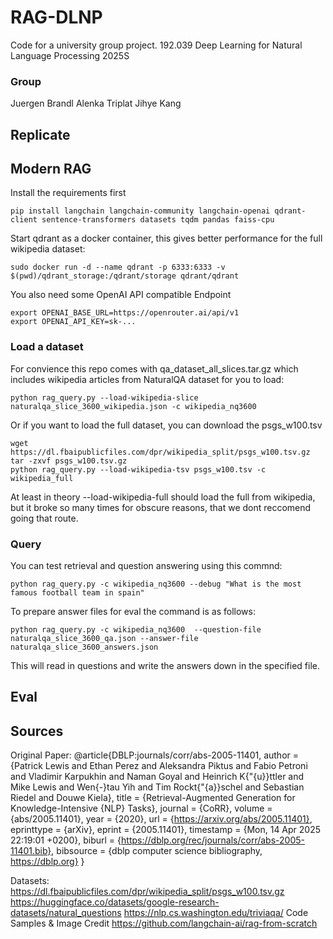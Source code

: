 # RAG-DLNP

Code for a university group project.
192.039 Deep Learning for Natural Language Processing
2025S

### Group

Juergen Brandl 
Alenka Triplat 
Jihye Kang 


## Replicate

## Modern RAG

Install the requirements first

    pip install langchain langchain-community langchain-openai qdrant-client sentence-transformers datasets tqdm pandas faiss-cpu

Start qdrant as a docker container, this gives better performance for the full wikipedia dataset:

    sudo docker run -d --name qdrant -p 6333:6333 -v $(pwd)/qdrant_storage:/qdrant/storage qdrant/qdrant

You also need some OpenAI API compatible Endpoint

    export OPENAI_BASE_URL=https://openrouter.ai/api/v1
    export OPENAI_API_KEY=sk-...

### Load a dataset

For convience this repo comes with qa_dataset_all_slices.tar.gz which includes wikipedia articles from NaturalQA dataset for you to load:

    python rag_query.py --load-wikipedia-slice naturalqa_slice_3600_wikipedia.json -c wikipedia_nq3600

Or if you want to load the full dataset, you can download the psgs_w100.tsv 

    wget https://dl.fbaipublicfiles.com/dpr/wikipedia_split/psgs_w100.tsv.gz 
    tar -zxvf psgs_w100.tsv.gz 
    python rag_query.py --load-wikipedia-tsv psgs_w100.tsv -c wikipedia_full

At least in theory --load-wikipedia-full should load the full from wikipedia, but it broke so many times for obscure reasons, that we dont reccomend going that route.

### Query

You can test retrieval and question answering using this commnd:

    python rag_query.py -c wikipedia_nq3600 --debug "What is the most famous football team in spain"

To prepare answer files for eval the command is as follows:

    python rag_query.py -c wikipedia_nq3600  --question-file naturalqa_slice_3600_qa.json --answer-file naturalqa_slice_3600_answers.json

This will read in questions and write the answers down in the specified file.

## Eval

## Sources
Original Paper:
@article{DBLP:journals/corr/abs-2005-11401,
  author       = {Patrick Lewis and
                  Ethan Perez and
                  Aleksandra Piktus and
                  Fabio Petroni and
                  Vladimir Karpukhin and
                  Naman Goyal and
                  Heinrich K{\"{u}}ttler and
                  Mike Lewis and
                  Wen{-}tau Yih and
                  Tim Rockt{\"{a}}schel and
                  Sebastian Riedel and
                  Douwe Kiela},
  title        = {Retrieval-Augmented Generation for Knowledge-Intensive {NLP} Tasks},
  journal      = {CoRR},
  volume       = {abs/2005.11401},
  year         = {2020},
  url          = {https://arxiv.org/abs/2005.11401},
  eprinttype    = {arXiv},
  eprint       = {2005.11401},
  timestamp    = {Mon, 14 Apr 2025 22:19:01 +0200},
  biburl       = {https://dblp.org/rec/journals/corr/abs-2005-11401.bib},
  bibsource    = {dblp computer science bibliography, https://dblp.org}
}

Datasets:
https://dl.fbaipublicfiles.com/dpr/wikipedia_split/psgs_w100.tsv.gz
https://huggingface.co/datasets/google-research-datasets/natural_questions
https://nlp.cs.washington.edu/triviaqa/
Code Samples & Image Credit
https://github.com/langchain-ai/rag-from-scratch


